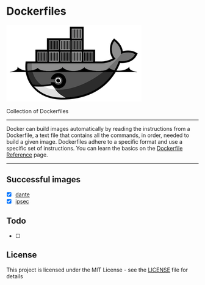 # Dockerfiles 

![Dockerfiles](logo.png "Dockerfiles Logo")

Collection of Dockerfiles

----

Docker can build images automatically by reading the instructions from a Dockerfile, a text file that contains all the commands, in order, needed to build a given image. Dockerfiles adhere to a specific format and use a specific set of instructions. You can learn the basics on the [Dockerfile Reference][1] page. 

----

## Successful images

- [x] [dante](dante)
- [x] [ipsec](ipsec)

## Todo

- [ ]

## License

This project is licensed under the MIT License - see the [LICENSE](LICENSE) file for details

[1]: https://docs.docker.com/engine/reference/builder/
